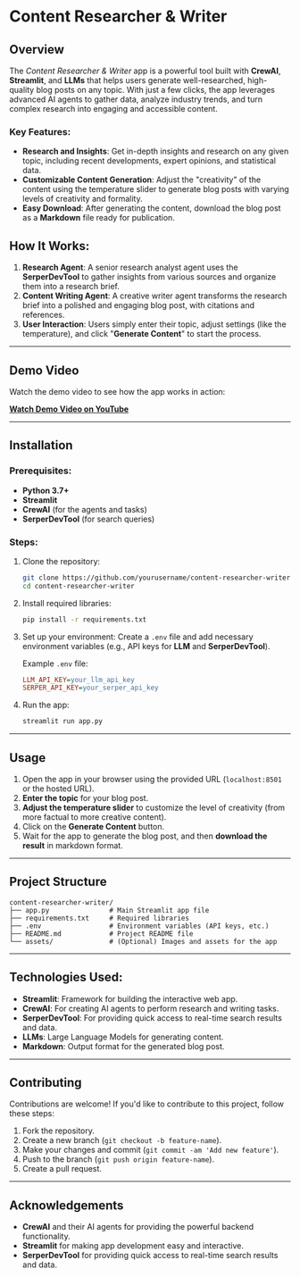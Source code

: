 
# Content Researcher & Writer

## Overview
The *Content Researcher & Writer* app is a powerful tool built with **CrewAI**, **Streamlit**, and **LLMs** that helps users generate well-researched, high-quality blog posts on any topic. With just a few clicks, the app leverages advanced AI agents to gather data, analyze industry trends, and turn complex research into engaging and accessible content.

### Key Features:
- **Research and Insights**: Get in-depth insights and research on any given topic, including recent developments, expert opinions, and statistical data.
- **Customizable Content Generation**: Adjust the "creativity" of the content using the temperature slider to generate blog posts with varying levels of creativity and formality.
- **Easy Download**: After generating the content, download the blog post as a **Markdown** file ready for publication.
  
## How It Works:
1. **Research Agent**: A senior research analyst agent uses the **SerperDevTool** to gather insights from various sources and organize them into a research brief.
2. **Content Writing Agent**: A creative writer agent transforms the research brief into a polished and engaging blog post, with citations and references.
3. **User Interaction**: Users simply enter their topic, adjust settings (like the temperature), and click "**Generate Content**" to start the process.

---

## Demo Video
Watch the demo video to see how the app works in action:

[**Watch Demo Video on YouTube**](https://youtu.be/OKSGTd3y2pU?si=v3n9uWhW8q3zTgld)

---


## Installation

### Prerequisites:
- **Python 3.7+**  
- **Streamlit**  
- **CrewAI** (for the agents and tasks)
- **SerperDevTool** (for search queries)

### Steps:
1. Clone the repository:
   ```bash
   git clone https://github.com/yourusername/content-researcher-writer.git
   cd content-researcher-writer
   ```

2. Install required libraries:
   ```bash
   pip install -r requirements.txt
   ```

3. Set up your environment:
   Create a `.env` file and add necessary environment variables (e.g., API keys for **LLM** and **SerperDevTool**).
   
   Example `.env` file:
   ```ini
   LLM_API_KEY=your_llm_api_key
   SERPER_API_KEY=your_serper_api_key
   ```

4. Run the app:
   ```bash
   streamlit run app.py
   ```

---

## Usage
1. Open the app in your browser using the provided URL (`localhost:8501` or the hosted URL).
2. **Enter the topic** for your blog post.
3. **Adjust the temperature slider** to customize the level of creativity (from more factual to more creative content).
4. Click on the **Generate Content** button.
5. Wait for the app to generate the blog post, and then **download the result** in markdown format.

---

## Project Structure

```
content-researcher-writer/
├── app.py               # Main Streamlit app file
├── requirements.txt     # Required libraries
├── .env                 # Environment variables (API keys, etc.)
├── README.md            # Project README file
└── assets/              # (Optional) Images and assets for the app
```

---

## Technologies Used:
- **Streamlit**: Framework for building the interactive web app.
- **CrewAI**: For creating AI agents to perform research and writing tasks.
- **SerperDevTool**: For providing quick access to real-time search results and data.
- **LLMs**: Large Language Models for generating content.
- **Markdown**: Output format for the generated blog post.

---

## Contributing
Contributions are welcome! If you'd like to contribute to this project, follow these steps:
1. Fork the repository.
2. Create a new branch (`git checkout -b feature-name`).
3. Make your changes and commit (`git commit -am 'Add new feature'`).
4. Push to the branch (`git push origin feature-name`).
5. Create a pull request.

---


## Acknowledgements
- **CrewAI** and their AI agents for providing the powerful backend functionality.
- **Streamlit** for making app development easy and interactive.
- **SerperDevTool** for providing quick access to real-time search results and data.


